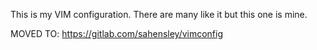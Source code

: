 This is my VIM configuration.  There are many like it but this one is mine.

MOVED TO: https://gitlab.com/sahensley/vimconfig
